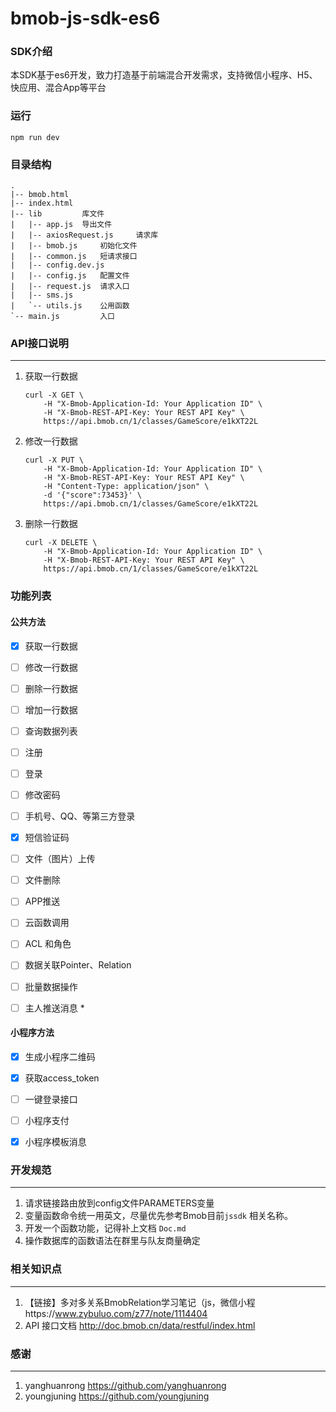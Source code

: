 # bmob-js-sdk-es6

### SDK介绍

本SDK基于es6开发，致力打造基于前端混合开发需求，支持微信小程序、H5、快应用、混合App等平台



### 运行

```
npm run dev
```



### 目录结构

```
.
|-- bmob.html
|-- index.html
|-- lib			库文件
|   |-- app.js	导出文件
|   |-- axiosRequest.js		请求库
|   |-- bmob.js		初始化文件
|   |-- common.js	短请求接口
|   |-- config.dev.js
|   |-- config.js	配置文件
|   |-- request.js	请求入口
|   |-- sms.js
|   `-- utils.js	公用函数
`-- main.js			入口
```



### API接口说明

---

1. 获取一行数据

   ```
   curl -X GET \
       -H "X-Bmob-Application-Id: Your Application ID" \
       -H "X-Bmob-REST-API-Key: Your REST API Key" \
       https://api.bmob.cn/1/classes/GameScore/e1kXT22L
   ```


2. 修改一行数据

   ```
   curl -X PUT \
       -H "X-Bmob-Application-Id: Your Application ID" \
       -H "X-Bmob-REST-API-Key: Your REST API Key" \
       -H "Content-Type: application/json" \
       -d '{"score":73453}' \
       https://api.bmob.cn/1/classes/GameScore/e1kXT22L
   ```

3. 删除一行数据

   ```
   curl -X DELETE \
       -H "X-Bmob-Application-Id: Your Application ID" \
       -H "X-Bmob-REST-API-Key: Your REST API Key" \
       https://api.bmob.cn/1/classes/GameScore/e1kXT22L
   ```



### 功能列表

#### 公共方法

- [x] 获取一行数据
- [ ] 修改一行数据
- [ ] 删除一行数据
- [ ] 增加一行数据
- [ ] 查询数据列表
- [ ] 注册
- [ ] 登录
- [ ] 修改密码
- [ ] 手机号、QQ、等第三方登录
- [x] 短信验证码
- [ ] 文件（图片）上传
- [ ] 文件删除
- [ ] APP推送
- [ ] 云函数调用
- [ ] ACL 和角色
- [ ] 数据关联Pointer、Relation
- [ ] 批量数据操作
- [ ] 主人推送消息 *



#### 小程序方法

- [x] 生成小程序二维码
- [x] 获取access_token
- [ ] 一键登录接口
- [ ] 小程序支付
- [x] 小程序模板消息





### 开发规范

---

1. 请求链接路由放到config文件PARAMETERS变量
2. 变量函数命令统一用英文，尽量优先参考Bmob目前`jssdk` 相关名称。
3. 开发一个函数功能，记得补上文档 `Doc.md` 
4. 操作数据库的函数语法在群里与队友商量确定



### 相关知识点

---

1. 【链接】多对多关系BmobRelation学习笔记（js，微信小程https://www.zybuluo.com/z77/note/1114404
2. API 接口文档 http://doc.bmob.cn/data/restful/index.html



### 感谢

---

1. yanghuanrong   https://github.com/yanghuanrong
2. youngjuning  https://github.com/youngjuning







